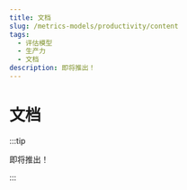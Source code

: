 ```yaml
---
title: 文档
slug: /metrics-models/productivity/content
tags:
  - 评估模型
  - 生产力
  - 文档
description: 即将推出！
---
```


# 文档

:::tip

即将推出！

:::
